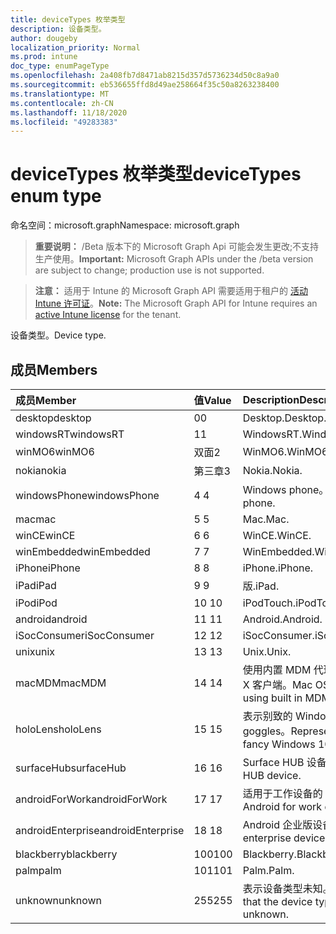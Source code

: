 ```yaml
---
title: deviceTypes 枚举类型
description: 设备类型。
author: dougeby
localization_priority: Normal
ms.prod: intune
doc_type: enumPageType
ms.openlocfilehash: 2a408fb7d8471ab8215d357d5736234d50c8a9a0
ms.sourcegitcommit: eb536655ffd8d49ae258664f35c50a8263238400
ms.translationtype: MT
ms.contentlocale: zh-CN
ms.lasthandoff: 11/18/2020
ms.locfileid: "49283383"
---
```

# <a name="devicetypes-enum-type"></a><span data-ttu-id="290f5-103">deviceTypes 枚举类型</span><span class="sxs-lookup"><span data-stu-id="290f5-103">deviceTypes enum type</span></span>

<span data-ttu-id="290f5-104">命名空间：microsoft.graph</span><span class="sxs-lookup"><span data-stu-id="290f5-104">Namespace: microsoft.graph</span></span>

> <span data-ttu-id="290f5-105">**重要说明：** /Beta 版本下的 Microsoft Graph Api 可能会发生更改;不支持生产使用。</span><span class="sxs-lookup"><span data-stu-id="290f5-105">**Important:** Microsoft Graph APIs under the /beta version are subject to change; production use is not supported.</span></span>

> <span data-ttu-id="290f5-106">**注意：** 适用于 Intune 的 Microsoft Graph API 需要适用于租户的 [活动 Intune 许可证](https://go.microsoft.com/fwlink/?linkid=839381)。</span><span class="sxs-lookup"><span data-stu-id="290f5-106">**Note:** The Microsoft Graph API for Intune requires an [active Intune license](https://go.microsoft.com/fwlink/?linkid=839381) for the tenant.</span></span>

<span data-ttu-id="290f5-107">设备类型。</span><span class="sxs-lookup"><span data-stu-id="290f5-107">Device type.</span></span>

## <a name="members"></a><span data-ttu-id="290f5-108">成员</span><span class="sxs-lookup"><span data-stu-id="290f5-108">Members</span></span>
|<span data-ttu-id="290f5-109">成员</span><span class="sxs-lookup"><span data-stu-id="290f5-109">Member</span></span>|<span data-ttu-id="290f5-110">值</span><span class="sxs-lookup"><span data-stu-id="290f5-110">Value</span></span>|<span data-ttu-id="290f5-111">Description</span><span class="sxs-lookup"><span data-stu-id="290f5-111">Description</span></span>|
|:---|:---|:---|
|<span data-ttu-id="290f5-112">desktop</span><span class="sxs-lookup"><span data-stu-id="290f5-112">desktop</span></span>|<span data-ttu-id="290f5-113">0</span><span class="sxs-lookup"><span data-stu-id="290f5-113">0</span></span>|<span data-ttu-id="290f5-114">Desktop.</span><span class="sxs-lookup"><span data-stu-id="290f5-114">Desktop.</span></span>|
|<span data-ttu-id="290f5-115">windowsRT</span><span class="sxs-lookup"><span data-stu-id="290f5-115">windowsRT</span></span>|<span data-ttu-id="290f5-116">1</span><span class="sxs-lookup"><span data-stu-id="290f5-116">1</span></span>|<span data-ttu-id="290f5-117">WindowsRT.</span><span class="sxs-lookup"><span data-stu-id="290f5-117">WindowsRT.</span></span>|
|<span data-ttu-id="290f5-118">winMO6</span><span class="sxs-lookup"><span data-stu-id="290f5-118">winMO6</span></span>|<span data-ttu-id="290f5-119">双面</span><span class="sxs-lookup"><span data-stu-id="290f5-119">2</span></span>|<span data-ttu-id="290f5-120">WinMO6.</span><span class="sxs-lookup"><span data-stu-id="290f5-120">WinMO6.</span></span>|
|<span data-ttu-id="290f5-121">nokia</span><span class="sxs-lookup"><span data-stu-id="290f5-121">nokia</span></span>|<span data-ttu-id="290f5-122">第三章</span><span class="sxs-lookup"><span data-stu-id="290f5-122">3</span></span>|<span data-ttu-id="290f5-123">Nokia.</span><span class="sxs-lookup"><span data-stu-id="290f5-123">Nokia.</span></span>|
|<span data-ttu-id="290f5-124">windowsPhone</span><span class="sxs-lookup"><span data-stu-id="290f5-124">windowsPhone</span></span>|<span data-ttu-id="290f5-125">4 </span><span class="sxs-lookup"><span data-stu-id="290f5-125">4</span></span>|<span data-ttu-id="290f5-126">Windows phone。</span><span class="sxs-lookup"><span data-stu-id="290f5-126">Windows phone.</span></span>|
|<span data-ttu-id="290f5-127">mac</span><span class="sxs-lookup"><span data-stu-id="290f5-127">mac</span></span>|<span data-ttu-id="290f5-128">5 </span><span class="sxs-lookup"><span data-stu-id="290f5-128">5</span></span>|<span data-ttu-id="290f5-129">Mac.</span><span class="sxs-lookup"><span data-stu-id="290f5-129">Mac.</span></span>|
|<span data-ttu-id="290f5-130">winCE</span><span class="sxs-lookup"><span data-stu-id="290f5-130">winCE</span></span>|<span data-ttu-id="290f5-131">6 </span><span class="sxs-lookup"><span data-stu-id="290f5-131">6</span></span>|<span data-ttu-id="290f5-132">WinCE.</span><span class="sxs-lookup"><span data-stu-id="290f5-132">WinCE.</span></span>|
|<span data-ttu-id="290f5-133">winEmbedded</span><span class="sxs-lookup"><span data-stu-id="290f5-133">winEmbedded</span></span>|<span data-ttu-id="290f5-134">7 </span><span class="sxs-lookup"><span data-stu-id="290f5-134">7</span></span>|<span data-ttu-id="290f5-135">WinEmbedded.</span><span class="sxs-lookup"><span data-stu-id="290f5-135">WinEmbedded.</span></span>|
|<span data-ttu-id="290f5-136">iPhone</span><span class="sxs-lookup"><span data-stu-id="290f5-136">iPhone</span></span>|<span data-ttu-id="290f5-137">8 </span><span class="sxs-lookup"><span data-stu-id="290f5-137">8</span></span>|<span data-ttu-id="290f5-138">iPhone.</span><span class="sxs-lookup"><span data-stu-id="290f5-138">iPhone.</span></span>|
|<span data-ttu-id="290f5-139">iPad</span><span class="sxs-lookup"><span data-stu-id="290f5-139">iPad</span></span>|<span data-ttu-id="290f5-140">9 </span><span class="sxs-lookup"><span data-stu-id="290f5-140">9</span></span>|<span data-ttu-id="290f5-141">版.</span><span class="sxs-lookup"><span data-stu-id="290f5-141">iPad.</span></span>|
|<span data-ttu-id="290f5-142">iPod</span><span class="sxs-lookup"><span data-stu-id="290f5-142">iPod</span></span>|<span data-ttu-id="290f5-143">10  </span><span class="sxs-lookup"><span data-stu-id="290f5-143">10</span></span>|<span data-ttu-id="290f5-144">iPodTouch.</span><span class="sxs-lookup"><span data-stu-id="290f5-144">iPodTouch.</span></span>|
|<span data-ttu-id="290f5-145">android</span><span class="sxs-lookup"><span data-stu-id="290f5-145">android</span></span>|<span data-ttu-id="290f5-146">11 </span><span class="sxs-lookup"><span data-stu-id="290f5-146">11</span></span>|<span data-ttu-id="290f5-147">Android.</span><span class="sxs-lookup"><span data-stu-id="290f5-147">Android.</span></span>|
|<span data-ttu-id="290f5-148">iSocConsumer</span><span class="sxs-lookup"><span data-stu-id="290f5-148">iSocConsumer</span></span>|<span data-ttu-id="290f5-149">12 </span><span class="sxs-lookup"><span data-stu-id="290f5-149">12</span></span>|<span data-ttu-id="290f5-150">iSocConsumer.</span><span class="sxs-lookup"><span data-stu-id="290f5-150">iSocConsumer.</span></span>|
|<span data-ttu-id="290f5-151">unix</span><span class="sxs-lookup"><span data-stu-id="290f5-151">unix</span></span>|<span data-ttu-id="290f5-152">13 </span><span class="sxs-lookup"><span data-stu-id="290f5-152">13</span></span>|<span data-ttu-id="290f5-153">Unix.</span><span class="sxs-lookup"><span data-stu-id="290f5-153">Unix.</span></span>|
|<span data-ttu-id="290f5-154">macMDM</span><span class="sxs-lookup"><span data-stu-id="290f5-154">macMDM</span></span>|<span data-ttu-id="290f5-155">14 </span><span class="sxs-lookup"><span data-stu-id="290f5-155">14</span></span>|<span data-ttu-id="290f5-156">使用内置 MDM 代理的 Mac OS X 客户端。</span><span class="sxs-lookup"><span data-stu-id="290f5-156">Mac OS X client using built in MDM agent.</span></span>|
|<span data-ttu-id="290f5-157">holoLens</span><span class="sxs-lookup"><span data-stu-id="290f5-157">holoLens</span></span>|<span data-ttu-id="290f5-158">15 </span><span class="sxs-lookup"><span data-stu-id="290f5-158">15</span></span>|<span data-ttu-id="290f5-159">表示别致的 Windows 10 goggles。</span><span class="sxs-lookup"><span data-stu-id="290f5-159">Representing the fancy Windows 10 goggles.</span></span>|
|<span data-ttu-id="290f5-160">surfaceHub</span><span class="sxs-lookup"><span data-stu-id="290f5-160">surfaceHub</span></span>|<span data-ttu-id="290f5-161">16 </span><span class="sxs-lookup"><span data-stu-id="290f5-161">16</span></span>|<span data-ttu-id="290f5-162">Surface HUB 设备。</span><span class="sxs-lookup"><span data-stu-id="290f5-162">Surface HUB device.</span></span>|
|<span data-ttu-id="290f5-163">androidForWork</span><span class="sxs-lookup"><span data-stu-id="290f5-163">androidForWork</span></span>|<span data-ttu-id="290f5-164">17 </span><span class="sxs-lookup"><span data-stu-id="290f5-164">17</span></span>|<span data-ttu-id="290f5-165">适用于工作设备的 Android。</span><span class="sxs-lookup"><span data-stu-id="290f5-165">Android for work device.</span></span>|
|<span data-ttu-id="290f5-166">androidEnterprise</span><span class="sxs-lookup"><span data-stu-id="290f5-166">androidEnterprise</span></span>|<span data-ttu-id="290f5-167">18 </span><span class="sxs-lookup"><span data-stu-id="290f5-167">18</span></span>|<span data-ttu-id="290f5-168">Android 企业版设备。</span><span class="sxs-lookup"><span data-stu-id="290f5-168">Android enterprise device.</span></span>|
|<span data-ttu-id="290f5-169">blackberry</span><span class="sxs-lookup"><span data-stu-id="290f5-169">blackberry</span></span>|<span data-ttu-id="290f5-170">100</span><span class="sxs-lookup"><span data-stu-id="290f5-170">100</span></span>|<span data-ttu-id="290f5-171">Blackberry.</span><span class="sxs-lookup"><span data-stu-id="290f5-171">Blackberry.</span></span>|
|<span data-ttu-id="290f5-172">palm</span><span class="sxs-lookup"><span data-stu-id="290f5-172">palm</span></span>|<span data-ttu-id="290f5-173">101</span><span class="sxs-lookup"><span data-stu-id="290f5-173">101</span></span>|<span data-ttu-id="290f5-174">Palm.</span><span class="sxs-lookup"><span data-stu-id="290f5-174">Palm.</span></span>|
|<span data-ttu-id="290f5-175">unknown</span><span class="sxs-lookup"><span data-stu-id="290f5-175">unknown</span></span>|<span data-ttu-id="290f5-176">255</span><span class="sxs-lookup"><span data-stu-id="290f5-176">255</span></span>|<span data-ttu-id="290f5-177">表示设备类型未知。</span><span class="sxs-lookup"><span data-stu-id="290f5-177">Represents that the device type is unknown.</span></span>|




